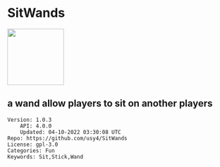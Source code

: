# SitWands
<img src="https://raw.githubusercontent.com/usy4/SitWands/45e33abe9f05fd3062e93c4f94226b54798ecef0/SitWandsLogo.png" width="128" height="128" />

## a wand allow players to sit on another players
```properties
Version: 1.0.3
    API: 4.0.0
    Updated: 04-10-2022 03:30:08 UTC
Repo: https://github.com/usy4/SitWands
License: gpl-3.0
Categories: Fun
Keywords: Sit,Stick,Wand
```